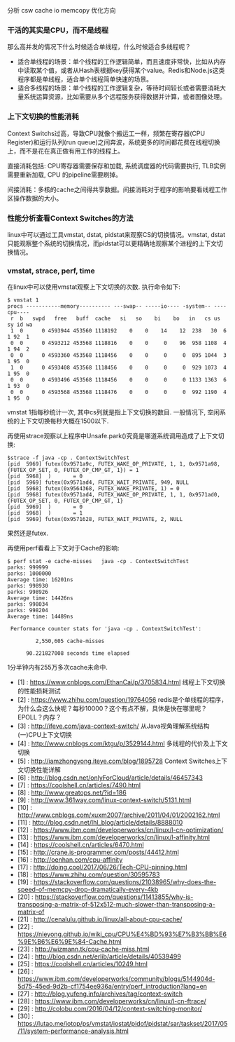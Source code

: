 分析
csw
cache
io
memcopy
优化方向


### 干活的其实是CPU，而不是线程
那么高并发的情况下什么时候适合单线程，什么时候适合多线程呢？
* 适合单线程的场景：单个线程的工作逻辑简单，而且速度非常快，比如从内存中读取某个值，或者从Hash表根据key获得某个value。Redis和Node.js这类程序都是单线程，适合单个线程简单快速的场景。
* 适合多线程的场景：单个线程的工作逻辑复杂，等待时间较长或者需要消耗大量系统运算资源，比如需要从多个远程服务获得数据并计算，或者图像处理。


### 上下文切换的性能消耗

Context Switchs过高，导致CPU就像个搬运工一样，频繁在寄存器(CPU Register)和运行队列(run queue)之间奔波，系统更多的时间都花费在线程切换上，而不是花在真正做有用工作的线程上。

直接消耗包括: CPU寄存器需要保存和加载, 系统调度器的代码需要执行, TLB实例需要重新加载, CPU 的pipeline需要刷掉。

间接消耗：多核的cache之间得共享数据。间接消耗对于程序的影响要看线程工作区操作数据的大小。

### 性能分析查看Context Switches的方法

linux中可以通过工具vmstat, dstat, pidstat来观察CS的切换情况。vmstat, dstat只能观察整个系统的切换情况，而pidstat可以更精确地观察某个进程的上下文切换情况。


### vmstat, strace, perf, time
在linux中可以使用vmstat观察上下文切换的次数. 执行命令如下:
```
$ vmstat 1
procs -----------memory---------- ---swap-- -----io---- -system-- ----cpu----
 r  b   swpd   free   buff  cache   si   so    bi    bo   in   cs us sy id wa
 1  0      0 4593944 453560 1118192    0    0    14    12  238   30  6  1 92  1
 0  0      0 4593212 453568 1118816    0    0     0    96  958 1108  4  1 94  2
 0  0      0 4593360 453568 1118456    0    0     0     0  895 1044  3  1 95  0
 1  0      0 4593408 453568 1118456    0    0     0     0  929 1073  4  1 95  0
 0  0      0 4593496 453568 1118456    0    0     0     0 1133 1363  6  1 93  0
 0  0      0 4593568 453568 1118476    0    0     0     0  992 1190  4  1 95  0
```
vmstat 1指每秒统计一次, 其中cs列就是指上下文切换的数目. 一般情况下, 空闲系统的上下文切换每秒大概在1500以下.

再使用strace观察以上程序中Unsafe.park()究竟是哪道系统调用造成了上下文切换:
```
$strace -f java -cp . ContextSwitchTest
[pid  5969] futex(0x9571a9c, FUTEX_WAKE_OP_PRIVATE, 1, 1, 0x9571a98, {FUTEX_OP_SET, 0, FUTEX_OP_CMP_GT, 1}) = 1
[pid  5968]  )       = 0
[pid  5969] futex(0x9571ad4, FUTEX_WAIT_PRIVATE, 949, NULL
[pid  5968] futex(0x9564368, FUTEX_WAKE_PRIVATE, 1) = 0
[pid  5968] futex(0x9571ad4, FUTEX_WAKE_OP_PRIVATE, 1, 1, 0x9571ad0, {FUTEX_OP_SET, 0, FUTEX_OP_CMP_GT, 1}
[pid  5969]  )       = 0
[pid  5968]  )       = 1
[pid  5969] futex(0x9571628, FUTEX_WAIT_PRIVATE, 2, NULL
```
果然还是futex.

再使用perf看看上下文对于Cache的影响:

```
$ perf stat -e cache-misses   java -cp . ContextSwitchTest
parks: 999999
parks: 1000000
Average time: 16201ns
parks: 998930
parks: 998926
Average time: 14426ns
parks: 998034
parks: 998204
Average time: 14489ns
 
 Performance counter stats for 'java -cp . ContextSwitchTest':
 
         2,550,605 cache-misses
 
      90.221827008 seconds time elapsed
```
1分半钟内有255万多次cache未命中.

* [1] : https://www.cnblogs.com/EthanCai/p/3705834.html 线程上下文切换的性能损耗测试
* [2] : https://www.zhihu.com/question/19764056 redis是个单线程的程序，为什么会这么快呢？每秒10000？这个有点不解，具体是快在哪里呢？EPOLL？内存？
* [3] : http://ifeve.com/java-context-switch/ 从Java视角理解系统结构(一)CPU上下文切换
* [4] : http://www.cnblogs.com/ktgu/p/3529144.html 多线程的代价及上下文切换
* [5] : http://iamzhongyong.iteye.com/blog/1895728 Context Switches上下文切换性能详解
* [6] : http://blog.csdn.net/onlyForCloud/article/details/46457343
* [7] : https://coolshell.cn/articles/7490.html
* [8] : http://www.greatops.net/?id=186
* [9] : http://www.361way.com/linux-context-switch/5131.html
* [10] : http://www.cnblogs.com/xuxm2007/archive/2011/04/01/2002162.html
* [11] : http://blog.csdn.net/lhl_blog/article/details/8888010
* [12] : https://www.ibm.com/developerworks/cn/linux/l-cn-optimization/
* [13] : https://www.ibm.com/developerworks/cn/linux/l-affinity.html
* [14] : https://coolshell.cn/articles/6470.html
* [15] : http://crane.is-programmer.com/posts/44412.html
* [16] : http://oenhan.com/cpu-affinity
* [17] : http://doing.cool/2017/06/26/Tech-CPU-pinning.html
* [18] : https://www.zhihu.com/question/30595783
* [19] : https://stackoverflow.com/questions/21038965/why-does-the-speed-of-memcpy-drop-dramatically-every-4kb
* [20] : https://stackoverflow.com/questions/11413855/why-is-transposing-a-matrix-of-512x512-much-slower-than-transposing-a-matrix-of
* [21] : http://cenalulu.github.io/linux/all-about-cpu-cache/
* [22] : https://nieyong.github.io/wiki_cpu/CPU%E4%BD%93%E7%B3%BB%E6%9E%B6%E6%9E%84-Cache.html
* [23] : http://wizmann.tk/cpu-cache-miss.html
* [24] : http://blog.csdn.net/erlib/article/details/40539499
* [25] : https://coolshell.cn/articles/10249.html
* [26] : https://www.ibm.com/developerworks/community/blogs/5144904d-5d75-45ed-9d2b-cf1754ee936a/entry/perf_introduction?lang=en
* [27] : http://blog.yufeng.info/archives/tag/context-switch
* [28] : https://www.ibm.com/developerworks/cn/linux/l-cn-ftrace/
* [29] : http://colobu.com/2016/04/12/context-switching-monitor/
* [30] : https://lutao.me/iotop/ps/vmstat/iostat/pidof/pidstat/sar/taskset/2017/05/11/system-performance-analysis.html
